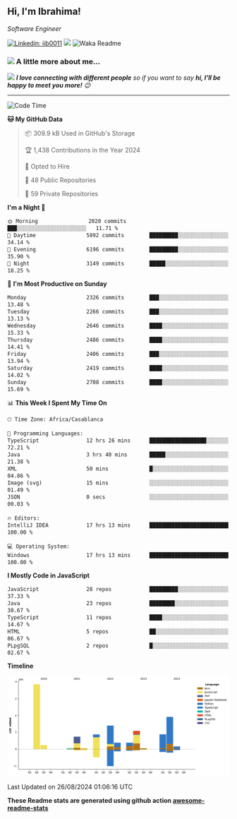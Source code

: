 <h2>Hi, I'm Ibrahima! </h2>
<p><em>Software Engineer 
</em></p>


[![Linkedin: iib0011](https://img.shields.io/badge/-iib0011-blue?style=flat-square&logo=Linkedin&logoColor=white&link=https://www.linkedin.com/in/iib0011/)](https://www.linkedin.com/in/iib0011/)
![](https://visitor-badge.glitch.me/badge?page_id=iib0011)
![Waka Readme](https://github.com/iib0011/iib0011/workflows/Waka%20Readme/badge.svg)


### <img src="https://media.giphy.com/media/VgCDAzcKvsR6OM0uWg/giphy.gif" width="50"> A little more about me...  


<img src="https://media.giphy.com/media/LnQjpWaON8nhr21vNW/giphy.gif" width="60"> <em><b>I love connecting with different people</b> so if you want to say <b>hi, I'll be happy to meet you more!</b> 😊</em>

---
<!--START_SECTION:waka-->
![Code Time](http://img.shields.io/badge/Code%20Time-3%2C722%20hrs%2045%20mins-blue)

**🐱 My GitHub Data** 

> 📦 309.9 kB Used in GitHub's Storage 
 > 
> 🏆 1,438 Contributions in the Year 2024
 > 
> 💼 Opted to Hire
 > 
> 📜 48 Public Repositories 
 > 
> 🔑 59 Private Repositories 
 > 
**I'm a Night 🦉** 

```text
🌞 Morning                2020 commits        ███░░░░░░░░░░░░░░░░░░░░░░   11.71 % 
🌆 Daytime                5892 commits        █████████░░░░░░░░░░░░░░░░   34.14 % 
🌃 Evening                6196 commits        █████████░░░░░░░░░░░░░░░░   35.90 % 
🌙 Night                  3149 commits        █████░░░░░░░░░░░░░░░░░░░░   18.25 % 
```
📅 **I'm Most Productive on Sunday** 

```text
Monday                   2326 commits        ███░░░░░░░░░░░░░░░░░░░░░░   13.48 % 
Tuesday                  2266 commits        ███░░░░░░░░░░░░░░░░░░░░░░   13.13 % 
Wednesday                2646 commits        ████░░░░░░░░░░░░░░░░░░░░░   15.33 % 
Thursday                 2486 commits        ████░░░░░░░░░░░░░░░░░░░░░   14.41 % 
Friday                   2406 commits        ███░░░░░░░░░░░░░░░░░░░░░░   13.94 % 
Saturday                 2419 commits        ████░░░░░░░░░░░░░░░░░░░░░   14.02 % 
Sunday                   2708 commits        ████░░░░░░░░░░░░░░░░░░░░░   15.69 % 
```


📊 **This Week I Spent My Time On** 

```text
🕑︎ Time Zone: Africa/Casablanca

💬 Programming Languages: 
TypeScript               12 hrs 26 mins      ██████████████████░░░░░░░   72.21 % 
Java                     3 hrs 40 mins       █████░░░░░░░░░░░░░░░░░░░░   21.38 % 
XML                      50 mins             █░░░░░░░░░░░░░░░░░░░░░░░░   04.86 % 
Image (svg)              15 mins             ░░░░░░░░░░░░░░░░░░░░░░░░░   01.49 % 
JSON                     0 secs              ░░░░░░░░░░░░░░░░░░░░░░░░░   00.03 % 

🔥 Editors: 
IntelliJ IDEA            17 hrs 13 mins      █████████████████████████   100.00 % 

💻 Operating System: 
Windows                  17 hrs 13 mins      █████████████████████████   100.00 % 
```

**I Mostly Code in JavaScript** 

```text
JavaScript               28 repos            █████████░░░░░░░░░░░░░░░░   37.33 % 
Java                     23 repos            ████████░░░░░░░░░░░░░░░░░   30.67 % 
TypeScript               11 repos            ████░░░░░░░░░░░░░░░░░░░░░   14.67 % 
HTML                     5 repos             ██░░░░░░░░░░░░░░░░░░░░░░░   06.67 % 
PLpgSQL                  2 repos             █░░░░░░░░░░░░░░░░░░░░░░░░   02.67 % 
```



**Timeline**

![Lines of Code chart](https://raw.githubusercontent.com/iib0011/iib0011/master/assets/bar_graph.png)


 Last Updated on 26/08/2024 01:06:16 UTC
<!--END_SECTION:waka-->

**These Readme stats are generated using github action [awesome-readme-stats](https://github.com/iib0011/waka-readme-stats)**
